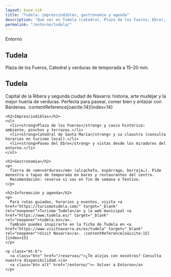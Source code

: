 ```yaml
---
layout: base.njk
title: "Tudela: imprescindibles, gastronomía y agenda"
description: "Qué ver en Tudela (catedral, Plaza de los Fueros, Ebro), dónde comer verduras de temporada y dónde consultar la agenda oficial."
permalink: "/entorno/tudela/"
---
```

<section class="page-hero full-bleed tierra sm"
         tyle="background-image:url('/images/plaza-tudela.webp')"
         aria-label="Tudela: Plaza de los Fueros, Catedral y Ebro">
  <div class="overlay" aria-hidden="true"></div>
  <div class="inner container">
    <p class="kicker">Entorno</p>
    <h1>Tudela</h1>
    <p class="page-lead">Plaza de los Fueros, Catedral y verduras de temporada a 15–20 min.</p>
  </div>
</section>
<section class="container prose">
  <div class="card">
    <h1>Tudela</h1>
    <p>
      Capital de la Ribera y segunda ciudad de Navarra: historia, arte mudéjar y la mejor huerta de verduras.
      Perfecta para pasear, comer bien y enlazar con Bardenas. :contentReference[oaicite:14]{index=14}
    </p>

    <h2>Imprescindibles</h2>
    <ul>
      <li><strong>Plaza de los Fueros</strong> y casco histórico: ambiente, pinchos y terrazas.</li>
      <li><strong>Catedral de Santa María</strong> y su claustro (consulta horarios en turismo local).</li>
      <li><strong>Paseo del Ebro</strong> y vistas desde los miradores del entorno.</li>
    </ul>

    <h2>Gastronomía</h2>
    <p>
      Tierra de <em>verduras</em> (alcachofa, espárrago, borraja…). Pide menestra o tapas de temporada en bares y restaurantes del centro.
      Recomendación: reserva si vas en fin de semana o festivo.
    </p>

    <h2>Información y agenda</h2>
    <p>
      Para rutas guiadas, horarios y eventos, visita <a href="https://turismotudela.com/" target="_blank" rel="noopener">Turismo Tudela</a> y la web municipal <a href="https://www.tudela.es/" target="_blank" rel="noopener">tudela.es</a>.
      También puedes inspirarte en la ficha de Tudela en <a href="https://www.visitnavarra.es/es/tudela" target="_blank" rel="noopener">Visit Navarra</a>. :contentReference[oaicite:15]{index=15}
    </p>

    <p class="mt-6">
      <a class="btn" href="/reservas/">¿Te alojas con nosotros? Consulta nuestra disponibilidad.</a>
      <a class="btn alt" href="/entorno/">← Volver a Entorno</a>
    </p>
  </div>
</section>
